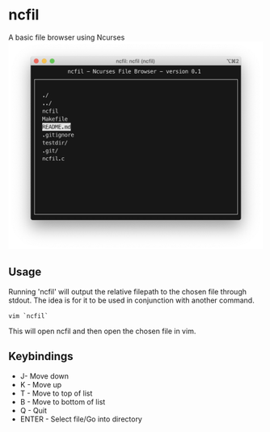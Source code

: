 # ncfil
A basic file browser using Ncurses
![Screenshot](screenshot.png)
## Usage
Running 'ncfil' will output the relative filepath to the chosen file through stdout. The idea is for it to be used in conjunction with another command.
<br />

```
vim `ncfil`
```
This will open ncfil and then open the chosen file in vim.
## Keybindings
- J- Move down
- K - Move up
- T - Move to top of list
- B - Move to bottom of list
- Q - Quit
- ENTER - Select file/Go into directory
